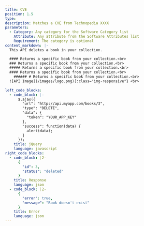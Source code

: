 ```yaml
---
title: CVE 
position: 1.5
type: 
description: Matches a CVE from Technopedia XXXX
parameters:
  - Category: Any category for the Software Category list
    Attribute: Any attribute from the Software Attributes list
    Requirement: The category is optional
content_markdown: |-
  This API deletes a book in your collection.

  #### Returns a specific book from your collection.<br>
  ### Returns a specific book from your collection.<br>
  ##### Returns a specific book from your collection.<br>
  #### Returns a specific book from your collection.<br>
    ###### # Returns a specific book from your collection.<br> 
  ![API Image](/images/logo.png){:class="img-responsive"} <br>
  
left_code_blocks:
  - code_block: |-
      $.ajax({
        "url": "http://api.myapp.com/books/3",
        "type": "DELETE",
        "data": {
          "token": "YOUR_APP_KEY"
        },
        "success": function(data) {
          alert(data);
        }
      });
    title: jQuery
    language: javascript
right_code_blocks:
  - code_block: |2-
      {
        "id": 3,
        "status": "deleted"
      }
    title: Response
    language: json
  - code_block: |2-
      {
        "error": true,
        "message": "Book doesn't exist"
      }
    title: Error
    language: json
---
```


